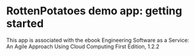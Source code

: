# RottenPotatoes demo app: getting started

This app is associated with the ebook Engineering Software as a Service: An Agile
Approach Using Cloud Computing
First Edition, 1.2.2